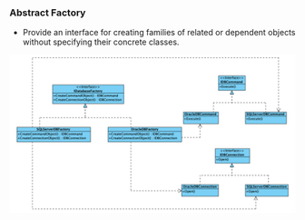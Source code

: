 ### Abstract Factory

- Provide an interface for creating families of related or dependent objects without specifying their concrete classes.

![Class Diagram](./Abstract%20Factory%20-%20Class%20Diagram.png)